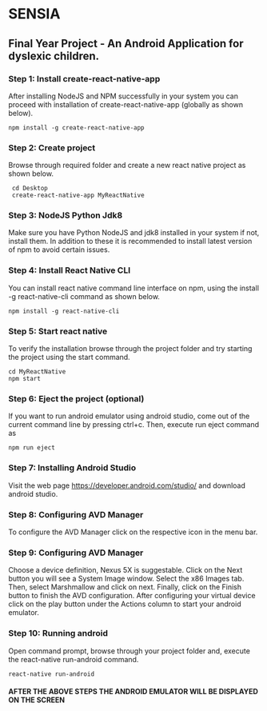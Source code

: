 # SENSIA
## Final Year Project - An Android Application for dyslexic children.

### Step 1: Install create-react-native-app
After installing NodeJS and NPM successfully in your system you can proceed with installation of create-react-native-app (globally as shown below).

```
npm install -g create-react-native-app
```

### Step 2: Create project
Browse through required folder and create a new react native project as shown below.

```
 cd Desktop 
 create-react-native-app MyReactNative 
 ```

### Step 3: NodeJS Python Jdk8
Make sure you have Python NodeJS and jdk8 installed in your system if not, install them. In addition to these it is recommended to install latest version of npm to avoid certain issues.

### Step 4: Install React Native CLI
You can install react native command line interface on npm, using the install -g react-native-cli command as shown below.

```
npm install -g react-native-cli
```

### Step 5: Start react native
To verify the installation browse through the project folder and try starting the project using the start command.

```
cd MyReactNative
npm start
```

### Step 6: Eject the project (optional)
If you want to run android emulator using android studio, come out of the current command line by pressing ctrl+c.
Then, execute run eject command as

```
npm run eject 
```

### Step 7: Installing Android Studio
Visit the web page https://developer.android.com/studio/ and download android studio.

### Step 8: Configuring AVD Manager
To configure the AVD Manager click on the respective icon in the menu bar.

### Step 9: Configuring AVD Manager
Choose a device definition, Nexus 5X is suggestable.
Click on the Next button you will see a System Image window. Select the x86 Images tab.
Then, select Marshmallow and click on next.
Finally, click on the Finish button to finish the AVD configuration.
After configuring your virtual device click on the play button under the Actions column to start your android emulator.

### Step 10: Running android
Open command prompt, browse through your project folder and, execute the react-native run-android command.

``` 
react-native run-android
```

#### AFTER THE ABOVE STEPS THE ANDROID EMULATOR WILL BE DISPLAYED ON THE SCREEN
